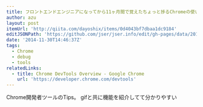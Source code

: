 ```yaml
---
title: フロントエンドエンジニアになってから11ヶ月間で覚えたちょっと捗るChromeの使い方 - Qiita
author: azu
layout: post
itemUrl: 'http://qiita.com/dayoshix/items/0d4043bf7dbaa1dc9184'
editJSONPath: 'https://github.com/jser/jser.info/edit/gh-pages/data/2014/11/index.json'
date: '2014-11-30T14:46:37Z'
tags:
  - Chrome
  - debug
  - tools
relatedLinks:
  - title: Chrome DevTools Overview - Google Chrome
    url: 'https://developer.chrome.com/devtools'
---
```

Chrome開発者ツールのTips。
gifと共に機能を紹介してて分かりやすい
